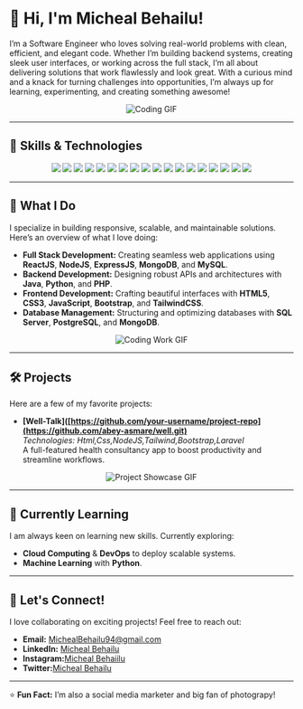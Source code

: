 # 👋 Hi, I'm Micheal Behailu!

I’m a Software Engineer who loves solving real-world problems with clean, efficient, and elegant code. Whether I’m building backend systems, creating sleek user interfaces, or working across the full stack, I’m all about delivering solutions that work flawlessly and look great. With a curious mind and a knack for turning challenges into opportunities, I’m always up for learning, experimenting, and creating something awesome!
<p align="center">
  <img src="https://i.giphy.com/media/v1.Y2lkPTc5MGI3NjExbjJsb3V0Zjc3bHRjM2pobG9uZnpocG54cWVhMTJ6dW1vZnFyZjgyOSZlcD12MV9pbnRlcm5hbF9naWZfYnlfaWQmY3Q9Zw/JqmupuTVZYaQX5s094/giphy.gif" alt="Coding GIF">
</p>

---

## 🔧 Skills & Technologies

<p align="center">
  <img src="https://img.shields.io/badge/Node.js-339933?style=for-the-badge&logo=nodedotjs&logoColor=white" />
  <img src="https://img.shields.io/badge/ReactJS-61DAFB?style=for-the-badge&logo=react&logoColor=white" />
  <img src="https://img.shields.io/badge/ExpressJS-000000?style=for-the-badge&logo=express&logoColor=white" />
  <img src="https://img.shields.io/badge/MySQL-4479A1?style=for-the-badge&logo=mysql&logoColor=white" />
  <img src="https://img.shields.io/badge/MongoDB-4EA94B?style=for-the-badge&logo=mongodb&logoColor=white" />
  <img src="https://img.shields.io/badge/Java-007396?style=for-the-badge&logo=java&logoColor=white" />
  <img src="https://img.shields.io/badge/Python-3776AB?style=for-the-badge&logo=python&logoColor=white" />
  <img src="https://img.shields.io/badge/C++-00599C?style=for-the-badge&logo=cplusplus&logoColor=white" />
  <img src="https://img.shields.io/badge/C-00599C?style=for-the-badge&logo=c&logoColor=white" />
  <img src="https://img.shields.io/badge/C%23-239120?style=for-the-badge&logo=csharp&logoColor=white" />
  <img src="https://img.shields.io/badge/SQL_Server-CC2927?style=for-the-badge&logo=microsoftsqlserver&logoColor=white" />
  <img src="https://img.shields.io/badge/PostgreSQL-4169E1?style=for-the-badge&logo=postgresql&logoColor=white" />
  <img src="https://img.shields.io/badge/HTML5-E34F26?style=for-the-badge&logo=html5&logoColor=white" />
  <img src="https://img.shields.io/badge/CSS3-1572B6?style=for-the-badge&logo=css3&logoColor=white" />
  <img src="https://img.shields.io/badge/JavaScript-F7DF1E?style=for-the-badge&logo=javascript&logoColor=black" />
  <img src="https://img.shields.io/badge/Bootstrap-7952B3?style=for-the-badge&logo=bootstrap&logoColor=white" />
  <img src="https://img.shields.io/badge/TailwindCSS-38B2AC?style=for-the-badge&logo=tailwindcss&logoColor=white" />
  <img src="https://img.shields.io/badge/Photoshop-31A8FF?style=for-the-badge&logo=adobephotoshop&logoColor=white" />
</p>

---

## 🚀 What I Do

I specialize in building responsive, scalable, and maintainable solutions. Here’s an overview of what I love doing:

- **Full Stack Development:** Creating seamless web applications using **ReactJS**, **NodeJS**, **ExpressJS**, **MongoDB**, and **MySQL**.
- **Backend Development:** Designing robust APIs and architectures with **Java**, **Python**, and **PHP**.
- **Frontend Development:** Crafting beautiful interfaces with **HTML5**, **CSS3**, **JavaScript**, **Bootstrap**, and **TailwindCSS**.
- **Database Management:** Structuring and optimizing databases with **SQL Server**, **PostgreSQL**, and **MongoDB**.


<p align="center">
  <img src="https://media.giphy.com/media/qgQUggAC3Pfv687qPC/giphy.gif" alt="Coding Work GIF">
</p>

---

## 🛠️ Projects

Here are a few of my favorite projects:

- **[Well-Talk]([https://github.com/your-username/project-repo](https://github.com/abey-asmare/well.git)**  
   *Technologies: Html,Css,NodeJS,Tailwind,Bootstrap,Laravel*  
   A full-featured health consultancy app to boost productivity and streamline workflows.

<p align="center">
  <img src="https://media.giphy.com/media/26tn33aiTi1jkl6H6/giphy.gif" alt="Project Showcase GIF">
</p>

---

## 🌱 Currently Learning

I am always keen on learning new skills. Currently exploring:

- **Cloud Computing** & **DevOps** to deploy scalable systems.
- **Machine Learning** with **Python**.

---

## 🤝 Let's Connect!

I love collaborating on exciting projects! Feel free to reach out:

- **Email:** [MichealBehailu94@gmail.com](mailto:michealbehailu@gmail.com)
- **LinkedIn:** [Micheal Behailu](https://linkedin.com/in/yourprofile)
- **Instagram:**[Micheal Behaiilu](https://www.instagram.com/itsnotmik0)
- **Twitter:**[Micheal Behailu](https://x.com/itsnotmik0)


---

⭐️ **Fun Fact:** I’m also a social media marketer and big fan of photograpy!
